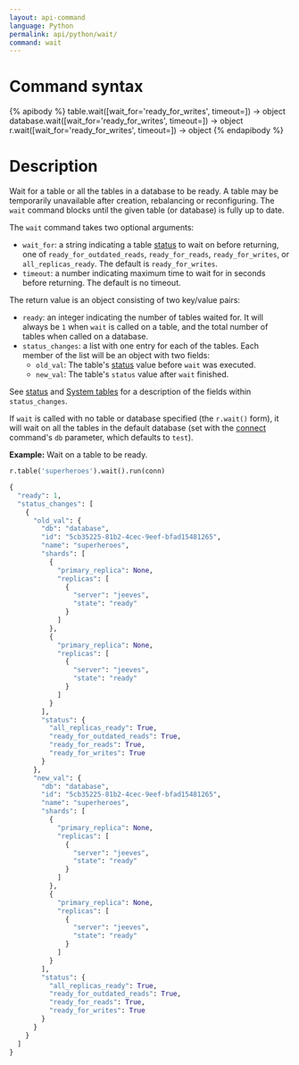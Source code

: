 ```yaml
---
layout: api-command
language: Python
permalink: api/python/wait/
command: wait
---
```

# Command syntax #

{% apibody %}
table.wait([wait_for='ready_for_writes', timeout=<sec>]) &rarr; object
database.wait([wait_for='ready_for_writes', timeout=<sec>]) &rarr; object
r.wait([wait_for='ready_for_writes', timeout=<sec>]) &rarr; object
{% endapibody %}

# Description #

Wait for a table or all the tables in a database to be ready. A table may be temporarily unavailable after creation, rebalancing or reconfiguring. The `wait` command blocks until the given table (or database) is fully up to date.

The `wait` command takes two optional arguments:

* `wait_for`: a string indicating a table [status](/api/python/status) to wait on before returning, one of `ready_for_outdated_reads`, `ready_for_reads`, `ready_for_writes`, or `all_replicas_ready`. The default is `ready_for_writes`. 
* `timeout`: a number indicating maximum time to wait for in seconds before returning. The default is no timeout.

The return value is an object consisting of two key/value pairs:

* `ready`: an integer indicating the number of tables waited for. It will always be `1` when `wait` is called on a table, and the total number of tables when called on a database.
* `status_changes`: a list with one entry for each of the tables. Each member of the list will be an object with two fields:
    * `old_val`: The table's [status](/api/python/status) value before `wait` was executed. 
    * `new_val`: The table's `status` value after `wait` finished.

See [status](/api/python/status) and [System tables](/docs/system-tables/) for a description of the fields within `status_changes`.

If `wait` is called with no table or database specified (the `r.wait()` form), it will wait on all the tables in the default database (set with the [connect](/api/python/connect/) command's `db` parameter, which defaults to `test`).

__Example:__ Wait on a table to be ready.

```py
r.table('superheroes').wait().run(conn)

{
  "ready": 1,
  "status_changes": [
	{
	  "old_val": {
		"db": "database",
		"id": "5cb35225-81b2-4cec-9eef-bfad15481265",
		"name": "superheroes",
		"shards": [
		  {
			"primary_replica": None,
			"replicas": [
			  {
				"server": "jeeves",
				"state": "ready"
			  }
			]
		  },
		  {
			"primary_replica": None,
			"replicas": [
			  {
				"server": "jeeves",
				"state": "ready"
			  }
			]
		  }
		],
		"status": {
		  "all_replicas_ready": True,
		  "ready_for_outdated_reads": True,
		  "ready_for_reads": True,
		  "ready_for_writes": True
		}
	  },
	  "new_val": {
		"db": "database",
		"id": "5cb35225-81b2-4cec-9eef-bfad15481265",
		"name": "superheroes",
		"shards": [
		  {
			"primary_replica": None,
			"replicas": [
			  {
				"server": "jeeves",
				"state": "ready"
			  }
			]
		  },
		  {
			"primary_replica": None,
			"replicas": [
			  {
				"server": "jeeves",
				"state": "ready"
			  }
			]
		  }
		],
		"status": {
		  "all_replicas_ready": True,
		  "ready_for_outdated_reads": True,
		  "ready_for_reads": True,
		  "ready_for_writes": True
		}
	  }
	}
  ]
}
```
